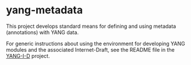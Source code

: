 yang-metadata
==============

This project develops standard means for defining and using metadata
(annotations) with YANG data.

For generic instructions about using the environment for developing
YANG modules and the associated Internet-Draft, see the README file in
the [YANG-I-D](https://github.com/llhotka/YANG-I-D) project.
